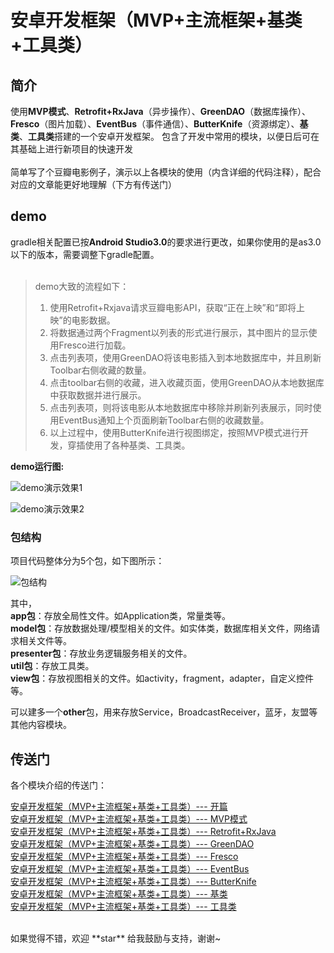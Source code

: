 # 安卓开发框架（MVP+主流框架+基类+工具类）

## 简介

使用**MVP模式**、**Retrofit+RxJava**（异步操作）、**GreenDAO**（数据库操作）、**Fresco**（图片加载）、**EventBus**（事件通信）、**ButterKnife**（资源绑定）、**基类**、**工具类**搭建的一个安卓开发框架。   包含了开发中常用的模块，以便日后可在其基础上进行新项目的快速开发<br>
<br>
简单写了个豆瓣电影例子，演示以上各模块的使用（内含详细的代码注释），配合对应的文章能更好地理解（下方有传送门）<br>


## demo

gradle相关配置已按**Android Studio3.0**的要求进行更改，如果你使用的是as3.0以下的版本，需要调整下gradle配置。<br><br>

>demo大致的流程如下：
>1. 使用Retrofit+Rxjava请求豆瓣电影API，获取“正在上映”和“即将上映”的电影数据。
>2. 将数据通过两个Fragment以列表的形式进行展示，其中图片的显示使用Fresco进行加载。
>3. 点击列表项，使用GreenDAO将该电影插入到本地数据库中，并且刷新Toolbar右侧收藏的数量。
>4. 点击toolbar右侧的收藏，进入收藏页面，使用GreenDAO从本地数据库中获取数据并进行展示。
>5. 点击列表项，则将该电影从本地数据库中移除并刷新列表展示，同时使用EventBus通知上个页面刷新Toolbar右侧的收藏数量。
>6. 以上过程中，使用ButterKnife进行视图绑定，按照MVP模式进行开发，穿插使用了各种基类、工具类。


**demo运行图:**

![demo演示效果1](https://github.com/LJYcoder/DevBase/blob/master/demo_run.gif)

![demo演示效果2](https://github.com/LJYcoder/DevBase/blob/master/demo_run2.gif)


### 包结构

项目代码整体分为5个包，如下图所示：

![包结构](http://img.blog.csdn.net/20171010094014110?watermark/2/text/aHR0cDovL2Jsb2cuY3Nkbi5uZXQvbGp5X3Byb2dyYW1tZXI=/font/5a6L5L2T/fontsize/400/fill/I0JBQkFCMA==/dissolve/70/gravity/SouthEast)


其中，<br>
**app包**：存放全局性文件。如Application类，常量类等。<br>
**model包**：存放数据处理/模型相关的文件。如实体类，数据库相关文件，网络请求相关文件等。<br>
**presenter包**：存放业务逻辑服务相关的文件。<br>
**util包**：存放工具类。<br>
**view包**：存放视图相关的文件。如activity，fragment，adapter，自定义控件等。<br>

可以建多一个**other**包，用来存放Service，BroadcastReceiver，蓝牙，友盟等其他内容模块。<br>


## 传送门

各个模块介绍的传送门：

[安卓开发框架（MVP+主流框架+基类+工具类）--- 开篇](http://www.jianshu.com/p/b714630bdf75)<br>
[安卓开发框架（MVP+主流框架+基类+工具类）--- MVP模式](http://www.jianshu.com/p/1f91cfd68d48)<br>
[安卓开发框架（MVP+主流框架+基类+工具类）--- Retrofit+RxJava](http://www.jianshu.com/p/092452f287db)<br>
[安卓开发框架（MVP+主流框架+基类+工具类）--- GreenDAO](http://www.jianshu.com/p/11bdd9d761e6)<br>
[安卓开发框架（MVP+主流框架+基类+工具类）--- Fresco](http://www.jianshu.com/p/5b5625612f56)<br>
[安卓开发框架（MVP+主流框架+基类+工具类）--- EventBus](http://www.jianshu.com/p/6fb4d78db19b)<br>
[安卓开发框架（MVP+主流框架+基类+工具类）--- ButterKnife](http://www.jianshu.com/p/5f89e3bd7fca)<br>
[安卓开发框架（MVP+主流框架+基类+工具类）--- 基类](http://www.jianshu.com/p/3d9ee98a9570)<br>
[安卓开发框架（MVP+主流框架+基类+工具类）--- 工具类](http://www.jianshu.com/p/d1361c3ea743)<br>




<br>
如果觉得不错，欢迎 **star** 给我鼓励与支持，谢谢~
